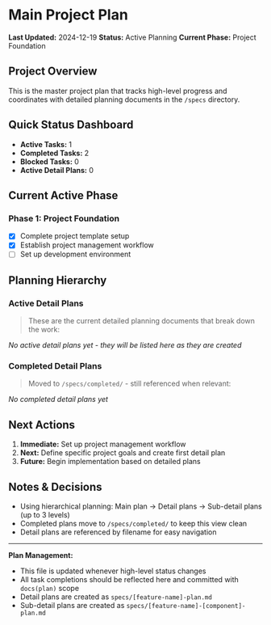 # Main Project Plan

**Last Updated:** 2024-12-19
**Status:** Active Planning
**Current Phase:** Project Foundation

## Project Overview

This is the master project plan that tracks high-level progress and coordinates with detailed planning documents in the `/specs` directory.

## Quick Status Dashboard

- **Active Tasks:** 1
- **Completed Tasks:** 2
- **Blocked Tasks:** 0
- **Active Detail Plans:** 0

## Current Active Phase

### Phase 1: Project Foundation

- [x] Complete project template setup
- [x] Establish project management workflow
- [ ] Set up development environment

## Planning Hierarchy

### Active Detail Plans

> These are the current detailed planning documents that break down the work:

_No active detail plans yet - they will be listed here as they are created_

### Completed Detail Plans

> Moved to `/specs/completed/` - still referenced when relevant:

_No completed detail plans yet_

## Next Actions

1. **Immediate:** Set up project management workflow
2. **Next:** Define specific project goals and create first detail plan
3. **Future:** Begin implementation based on detailed plans

## Notes & Decisions

- Using hierarchical planning: Main plan → Detail plans → Sub-detail plans (up to 3 levels)
- Completed plans move to `/specs/completed/` to keep this view clean
- Detail plans are referenced by filename for easy navigation

---

**Plan Management:**

- This file is updated whenever high-level status changes
- All task completions should be reflected here and committed with `docs(plan)` scope
- Detail plans are created as `specs/[feature-name]-plan.md`
- Sub-detail plans are created as `specs/[feature-name]-[component]-plan.md`
